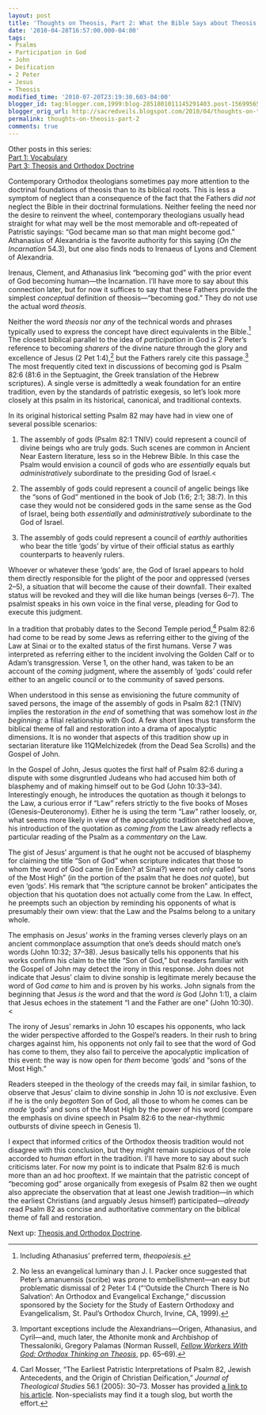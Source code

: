 ```yaml
---
layout: post
title: 'Thoughts on Theosis, Part 2: What the Bible Says about Theosis'
date: '2010-04-28T16:57:00.000-04:00'
tags:
- Psalms
- Participation in God
- John
- Deification
- 2 Peter
- Jesus
- Theosis
modified_time: '2010-07-20T23:19:30.603-04:00'
blogger_id: tag:blogger.com,1999:blog-2851801011145291403.post-1569956540557914911
blogger_orig_url: http://sacredveils.blogspot.com/2010/04/thoughts-on-theosis-part-2-what-bible.html
permalink: thoughts-on-theosis-part-2
comments: true
---
```


Other posts in this series:  
[Part 1: Vocabulary](/thoughts-on-theosis-part-1)  
[Part 3: Theosis and Orthodox Doctrine](/thoughts-on-theosis-part-3)

Contemporary Orthodox theologians sometimes pay more attention to the doctrinal foundations of theosis than to its biblical roots. This is less a symptom of neglect than a consequence of the fact that the Fathers *did not* neglect the Bible in their doctrinal formulations. Neither feeling the need nor the desire to reinvent the wheel, contemporary theologians usually head straight for what may well be the most memorable and oft-repeated of Patristic sayings: “God became man so that man might become god.” Athanasius of Alexandria is the favorite authority for this saying (*On the Incarnation* 54.3), but one also finds nods to Irenaeus of Lyons and Clement of Alexandria.

Irenaus, Clement, and Athanasius link “becoming god” with the prior event of God becoming human—the Incarnation. I’ll have more to say about this connection later, but for now it suffices to say that these Fathers provide the simplest *conceptual* definition of theosis—“becoming god.” They do not use the actual word *theosis.*

Neither the word *theosis* nor *any* of the technical words and phrases typically used to express the concept have direct equivalents in the Bible.[^1] The closest biblical parallel to the idea of *participation* in God is 2 Peter’s reference to becoming *sharers* of the divine nature through the glory and excellence of Jesus (2 Pet 1:4),[^2] but the Fathers rarely cite this passage.[^3] <!--excerpt.start-->The most frequently cited text in discussions of becoming god is Psalm 82:6 (81:6 in the Septuagint, the Greek translation of the Hebrew scriptures). A single verse is admittedly a weak foundation for an entire tradition, even by the standards of patristic exegesis, so let’s look more closely at this psalm in its historical, canonical, and traditional contexts.<!--excerpt.end-->

In its original historical setting Psalm 82 may have had in view one of several possible scenarios:

1. The assembly of gods (Psalm 82:1 TNIV) could represent a council of divine beings who are truly gods. Such scenes are common in Ancient Near Eastern literature, less so in the Hebrew Bible. In this case the Psalm would envision a council of gods who are *essentially* equals but *administratively* subordinate to the presiding God of Israel.<

2. The assembly of gods could represent a council of angelic beings like the “sons of God” mentioned in the book of Job (<cite style="font-style: normal" title="Job 1:6" class="bibleref">1:6</cite>; <cite style="font-style: normal" title="Job 2:1" class="bibleref">2:1</cite>; <cite style="font-style: normal" title="Job 38:7" class="bibleref">38:7</cite>). In this case they would not be considered gods in the same sense as the God of Israel, being both *essentially* and *administratively* subordinate to the God of Israel.

3. The assembly of gods could represent a council of *earthly* authorities who bear the title ‘gods’ by virtue of their official status as earthly counterparts to heavenly rulers.

Whoever or whatever these ‘gods’ are, the God of Israel appears to hold them directly responsible for the plight of the poor and oppressed (<cite style="font-style: normal" title="Psalm 82:2–5" class="bibleref">verses 2–5</cite>), a situation that will become the cause of their downfall. Their exalted status will be revoked and they will die like human beings (<cite style="font-style: normal" title="Psalm 82:6–7" class="bibleref">verses 6–7</cite>). The psalmist speaks in his own voice in the <cite style="font-style: normal" title="Psalm 82:8" class="bibleref">final verse</cite>, pleading for God to execute this judgment.

In a tradition that probably dates to the Second Temple period,[^4] Psalm 82:6 had come to be read by some Jews as referring either to the giving of the Law at Sinai or to the exalted status of the first humans. <cite style="font-style: normal" title="Psalm 82:7" class="bibleref">Verse 7</cite> was interpreted as referring either to the incident involving the Golden Calf or to Adam’s transgression. Verse 1, on the other hand, was taken to be an account of the *coming* judgment, where the assembly of ‘gods’ could refer either to an angelic council or to the community of saved persons.

When understood in this sense as envisioning the future community of saved persons, the image of the assembly of gods in Psalm 82:1 (TNIV) implies the restoration *in the end* of something that was somehow lost *in the beginning:* a filial relationship with God. A few short lines thus transform the biblical theme of fall and restoration into a drama of apocalyptic dimensions. It is no wonder that aspects of this tradition show up in sectarian literature like 11QMelchizedek (from the Dead Sea Scrolls) and the Gospel of John.

In the Gospel of John, Jesus quotes the first half of <span class="noTag">Psalm 82:6</span> during a dispute with some disgruntled Judeans who had accused him both of blasphemy and of making himself out to be God (John 10:33–34). Interestingly enough, he introduces the quotation as though it belongs to the Law, a curious error if “Law” refers strictly to the five books of Moses (Genesis–Deuteronomy). Either he is using the term “Law” rather loosely, or, what seems more likely in view of the apocalyptic tradition sketched above, his introduction of the quotation as *coming from* the Law already reflects a particular reading of the Psalm as a *commentary on* the Law.

The gist of Jesus’ argument is that he ought not be accused of blasphemy for claiming the title “Son of God” when scripture indicates that those to whom the word of God came (in Eden? at Sinai?) were not only called “sons of the Most High” (in the portion of the psalm that he does *not* quote), but even ‘gods’. His remark that “the scripture cannot be broken” anticipates the objection that his quotation does not actually come from the Law. In effect, he preempts such an objection by reminding his opponents of what is presumably their own view: that the Law and the Psalms belong to a unitary whole.

The emphasis on Jesus’ *works* in the framing verses cleverly plays on an ancient commonplace assumption that one’s deeds should match one’s words (John 10:32; 37–38). Jesus basically tells his opponents that his works confirm his claim to the title “Son of God,” but readers familiar with the Gospel of John may detect the irony in this response. John does not indicate that Jesus’ claim to divine sonship is legitimate merely because the word of God *came* to him and is proven by his works. John signals from the beginning that Jesus *is* the word and that the word *is* God (John 1:1), a claim that Jesus echoes in the statement “I and the Father are one” (<span class="noTag">John 10:30</span>).<

The irony of Jesus’ remarks in John 10 escapes his opponents, who lack the wider perspective afforded to the Gospel’s readers. In their rush to bring charges against him, his opponents not only fail to see that the word of God has come to them, they also fail to perceive the apocalyptic implication of this event: the way is now open for *them* become ‘gods’ and “sons of the Most High.”

Readers steeped in the theology of the creeds may fail, in similar fashion, to observe that Jesus’ claim to divine sonship in John 10 is *not* exclusive. Even if he is the only *begotten* Son of God, all those to whom he comes can be *made* ‘gods’ and sons of the Most High by the power of his word (compare the emphasis on divine speech in Psalm 82:6 to the near-rhythmic outbursts of divine speech in <cite style="font-style: normal" title="Genesis 1:1–2:4" class="bibleref">Genesis 1</cite>).

I expect that informed critics of the Orthodox theosis tradition would not disagree with this conclusion, but they might remain suspicious of the role accorded to *human* effort in the tradition. I'll have more to say about such criticisms later. For now my point is to indicate that <span class="noTag">Psalm 82:6</span> is much more than an ad hoc prooftext. If we maintain that the patristic concept of “becoming god” arose organically from exegesis of Psalm 82 then we ought also appreciate the observation that at least one Jewish tradition—in which the earliest Christians (and arguably Jesus himself) participated—*already* read Psalm 82 as concise and authoritative commentary on the biblical theme of fall and restoration.

Next up: [Theosis and Orthodox Doctrine](/thoughts-on-theosis-part-3).

[^1]: Including Athanasius’ preferred term, *theopoiesis.*

[^2]: No less an evangelical luminary than J.&nbsp;I. Packer once suggested that Peter’s amanuensis (scribe) was prone to embellishment—an easy but problematic dismissal of <span class="noTag">2 Peter 1:4</span> (“‘Outside the Church There is No Salvation’: An Orthodox and Evangelical Exchange,” discussion sponsored by the Society for the Study of Eastern Orthodoxy and Evangelicalism, St. Paul’s Orthodox Church, Irvine, CA, 1999).

[^3]: Important exceptions include the Alexandrians—Origen, Athanasius, and Cyril—and, much later, the Athonite monk and Archbishop of Thessaloniki, Gregory Palamas (Norman Russell, *[Fellow Workers With God: Orthodox Thinking on Theosis](http://www.amazon.com/Fellow-Workers-God-Orthodox-Foundations/dp/0881413399?ie=UTF8&tag=sacrveil-20&link_code=btl&camp=213689&creative=392969)*, pp. 65–69).

[^4]: Carl Mosser, “The Earliest Patristic Interpretations of Psalm 82, Jewish Antecedents, and the Origin of Christian Deification,” *Journal of Theological Studies* 56.1 (2005): 30–73. Mosser has provided [a link to his article](http://jts.oxfordjournals.org/cgi/reprint/56/1/30?ijkey=MVYy5AKqzoJZkgZ&keytype=ref). Non-specialists may find it a tough slog, but worth the effort.